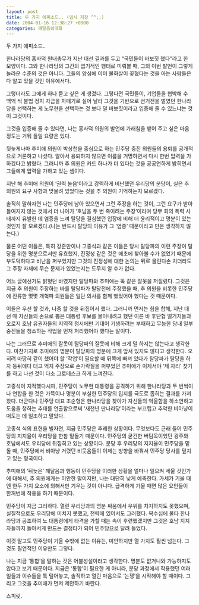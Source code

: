 ```yaml
---
layout: post
title: 두 가지 에피소드.. (임시 저장 ^^;;)
date: 2004-01-16 12:38:27 +0900
categories: 깨달음의대화
---
```

두 가지 에피소드..
  

  

  

  
한나라당의 홍사덕 원내총무가 지난 대선 결과를 두고 “국민들이 바보짓 했다”라고 한 모양이다. 그와 한나라당의 그간의 엽기적인 행태로 미뤄볼 때, 그의 이번 발언이 그렇게 놀라운 수준의 것은 아니다. 그들의 양심에 이미 불화살이 꽂혔다는 것을 아는 사람들은 다 알고 있을 것인 이유에서다.
  

  
그렇더라도 그에게 하나 묻고 싶은 게 생겼다. 그렇다면 국민들이, 기업들을 협박해 수 백억 씩 불법 정치 자금을 차떼기로 실어 날라 그것을 기반으로 선거전을 벌였던 한나라당을 선택하는 게 노무현을 선택하는 것 보다 덜 바보짓이라고 입증해 줄 수 있느냐는 것이 그것이다.
  

  
그것을 입증해 줄 수 있다면, 나는 홍사덕 의원의 발언에 가래침을 뱉어 주고 싶은 마음 정도는 거둬 들일 요량은 있다.
  

  

  

  
뒷늦게나마 추미애 의원이 박상천을 중심으로 하는 민주당 중진 의원들의 용퇴를 공개적으로 거론하고 나섰다. 알아서 용퇴하지 않으면 이름을 거명하면서 다시 한번 압력을 가하겠다고 밝혔다. 그러니까 추 의원은 카드 하나가 더 있다는 것을 공공연하게 밝히면서 그들에게 압력을 가하고 있는 셈이다.
  

  
지난 해 추미애 의원이 ‘권력 놀음’이라고 강력하게 비난했던 우리당의 분당이, 실은 추의원의 요구 사항과 맞물려 있었다는 것을 추 의원이 기억하는지 모르겠다.
  

  
솔직히 말하자면 나는 민주당에 남아 있으면서 그런 주장을 하는 것이, 그런 요구가 받아들여지지 않는 것에서 더 나아가 ‘호남을 두 번 죽이려는 주장’이라며 당무 회의 폭력 사태까지 유발한 데 염증을 느껴 탈당을 결심했던 입장에 비해 더 윤리적이고 명분이 있는 것인지 잘 모르겠다.(나는 반드시 탈당의 이유가 그 ‘염증’ 때문이라고 만은 생각하지 않는다.)
  

  
물론 어떤 이들은, 특히 강준만이나 고종석과 같은 이들은 당시 탈당파의 이런 주장이 탈당을 위한 명분으로서만 유효했지, 진정성 같은 것은 애초에 찾아볼 수가 없었기 때문에 부도덕하다고 비난을 퍼부었지만 그것의 진정성에 대한 논의는 뒤로 물린다손 치더라도 그 주장 자체에 무슨 문제가 있었는지는 도무지 알 수가 없다.
  

  
어느 글에선가도 밝혔던 바였지만 탈당파와 추미애는 똑 같은 잘못을 저질렀다. 그것은 지금 추 의원이 주장하는 바를 탈당파가 탈당전에 주장했을 때, 추 의원을 비롯한 민주당에 잔류한 몇몇 개혁파 의원들은 일단 의사를 함께 했었어야 했다는 것 때문이다.
  

  
이들은 우선 할 것과, 나중 할 것을 뒤집어서 했다. 그러니까 먼저는 힘을 합해, 지난 대선 때 자신들의 손으로 뽑은 대통령 후보를 몰아내려고 했던 이른 바 후단협 떨거지들과 오로지 호남 유권자들의 지역적 정서에만 기대어 기생하려는 부패하고 무능한 당내 일부 중진들을 청소하는 작업을 먼저 처리했어야 했다는 말이다.
  

  
나는 그러므로 추미애의 잘못이 탈당파의 잘못에 비해 크게 덜 하지는 않는다고 생각한다. 마찬가지로 추미애의 명분이 탈당파의 명분에 크게 앞서 있지도 않다고 생각한다. 오히려 마땅히 같이 했어야 할 ‘작업’이 필요할 때 뒤쪽에 빠져 있다가 탈당파가 탈당을 하자 등뒤에다 대고 억지 주장으로 손가락질을 퍼부었던 추미애가 이제서야 ‘제 자리’ 찾기를 하고 나선 것이 다소 그로테스크 하게 느껴진다.
  

  
고종석이 지적했다시피, 민주당이 노무현 대통령을 공격하기 위해 한나라당과 두 번씩이나 연합을 한 것은 가뜩이나 명분이 부실한 민주당의 입지를 극도로 좁히는 결과를 가져왔다. 더군다나 민주당 대표 조순형은 한나라당을 찾아가 자신들의 억울함을 하소연하고 도움을 청하는 추태를 연출함으로써 ‘새천년 딴나라당’이라는 부끄럽고 추악한 비아냥이 떠도는 데 일조하고 말았다.
  

  
고종석 식의 표현을 빌자면, 지금 민주당은 추레한 상황이다. 무엇보다도 근래 들어 민주당의 지지율이 우리당을 한참 밑돌기 때문이다. 민주당의 굳건한 버팀목이었던 광주와 호남에서도 우리당에 뒤집히고 있는 상황이다. 분당 후 우리당의 지지율이 민주당을 밑돌 때, 민주당에서 비아냥 거렸던 비웃음들이 이제는 방향을 바꿔서 민주당 당사를 덮치고 있는 형국이다.
  

  
추미애의 ‘뒤늦은’ 깨달음과 행동이 민주당을 이러한 상황을 얼마나 일으켜 세울 것인가에 대해서, 추 의원에게는 미안한 말이지만, 나는 대단히 낮게 예측한다. 가세가 기울 때엔 한두 가지 요소에 의해서만 기우는 것이 아니다. 급격하게 기울 때면 많은 요인들이 한꺼번에 작용을 하기 때문이다.
  

   
민주당이 지금 그러하다. 열린 우리당과의 명분 싸움에서 우위를 차지하지도 못했으며, 실질적으로도 우리당에 미치지 못했고, 전략에 있어서도 그러했다. 복수심에 불타 한나라당과 공조하여 노 대통령에게 타격을 가할 때는 속이 후련했겠지만 그것은 호남 지지자들까지 돌아서게 만드는 결정타가 되어 민주당으로 달려 들었다.
  

  
이것 말고도 민주당이 기울 수밖에 없는 이유는, 미안하지만 열 가지도 훨씬 넘는다. 그것도 필연적인 이유만도 그렇다.
  

  
나는 지금 ‘통합’을 말하는 것은 어불성설이라고 생각한다. 명분도 없거니와 가능하지도 않다고 보기 때문이다. 지금은 ‘통합’이 필요한 게 아니라, 분당 과정에서 작용했던 여러 일들과 이슈들을 툭 털어놓고, 솔직하고 열린 마음으로 ‘논쟁’을 시작해야 할 때이다. 그리고 그것을 추미애가 먼저 제안하기 바란다.
  

  
스피릿.